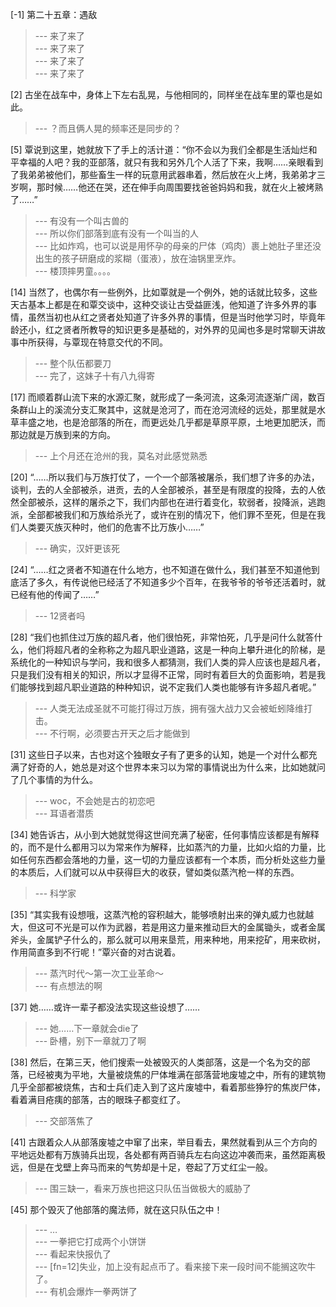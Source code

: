 
[-1] 第二十五章：遇敌
>--- 来了来了<br>
>--- 来了来了<br>
>--- 来了来了<br>
>--- 来了来了<br>

[2] 古坐在战车中，身体上下左右乱晃，与他相同的，同样坐在战车里的覃也是如此。
>--- ？而且俩人晃的频率还是同步的？<br>

[5] 覃说到这里，她就放下了手上的活计道：“你不会以为我们全都是生活灿烂和平幸福的人吧？我的亚部落，就只有我和另外几个人活了下来，我啊……亲眼看到了我弟弟被他们，那些畜生一样的玩意用武器串着，然后放在火上烤，我弟弟才三岁啊，那时候……他还在哭，还在伸手向周围要找爸爸妈妈和我，就在火上被烤熟了……”
>--- 有没有一个叫古兽的<br>
>--- 所以你们部落到底有没有一个叫当的人<br>
>--- 比如炸鸡，也可以说是用怀孕的母亲的尸体（鸡肉）裹上她肚子里还没出生的孩子研磨成的浆糊（蛋液），放在油锅里烹炸。<br>
>--- 楼顶摔男童。。。。<br>

[14] 当然了，也偶尔有一些例外，比如覃就是一个例外，她的话就比较多，这些天古基本上都是在和覃交谈中，这种交谈让古受益匪浅，他知道了许多外界的事情，虽然当初也从红之贤者处知道了许多外界的事情，但是当时他学习时，毕竟年龄还小，红之贤者所教导的知识更多是基础的，对外界的见闻也多是时常聊天讲故事中所获得，与覃现在特意交代的不同。
>--- 整个队伍都要刀<br>
>--- 完了，这妹子十有八九得寄<br>

[17] 而顺着群山流下来的水源汇聚，就形成了一条河流，这条河流逐渐广阔，数百条群山上的溪流分支汇聚其中，这就是沧河了，而在沧河流经的远处，那里就是水草丰盛之地，也是沧部落的所在，而更远处几乎都是草原平原，土地更加肥沃，而那边就是万族到来的方向。
>--- 上个月还在沧州的我，莫名对此感觉熟悉<br>

[20] “……所以我们与万族打仗了，一个一个部落被屠杀，我们想了许多的办法，谈判，去的人全部被杀，进贡，去的人全部被杀，甚至是有限度的投降，去的人依然全部被杀，这样的屠杀之下，我们内部也在进行着变化，软弱者，投降派，逃跑派，全部都被我们和万族给杀光了，或许在别的情况下，他们罪不至死，但是在我们人类要灭族灭种时，他们的危害不比万族小……”
>--- 确实，汉奸更该死<br>

[24] “……红之贤者不知道在什么地方，也不知道在做什么，我们甚至不知道他到底活了多久，有传说他已经活了不知道多少个百年，在我爷爷的爷爷还活着时，就已经有他的传闻了……”
>--- 12贤者吗<br>

[28] “我们也抓住过万族的超凡者，他们很怕死，非常怕死，几乎是问什么就答什么，他们将超凡者的全称称之为超凡职业道路，这是一种向上攀升进化的阶梯，是系统化的一种知识与学问，我和很多人都猜测，我们人类的异人应该也是超凡者，只是我们没有相关的知识，所以才显得不正常，同时有着巨大的负面影响，若是我们能够找到超凡职业道路的种种知识，说不定我们人类也能够有许多超凡者呢。”
>--- 人类无法成圣就不可能打得过万族，拥有强大战力又会被蚯蚓降维打击。<br>
>--- 不行啊，必须要古开天之后才能做到<br>

[31] 这些日子以来，古也对这个独眼女子有了更多的认知，她是一个对什么都充满了好奇的人，她总是对这个世界本来习以为常的事情说出为什么来，比如她就问了几个事情的为什么。
>--- woc，不会她是古的初恋吧<br>
>--- 耳语者潜质<br>

[34] 她告诉古，从小到大她就觉得这世间充满了秘密，任何事情应该都是有解释的，而不是什么都用习以为常来作为解释，比如蒸汽的力量，比如火焰的力量，比如任何东西都会落地的力量，这一切的力量应该都有一个本质，而分析处这些力量的本质后，人们就可以从中获得巨大的收获，譬如类似蒸汽枪一样的东西。
>--- 科学家<br>

[35] “其实我有设想哦，这蒸汽枪的容积越大，能够喷射出来的弹丸威力也就越大，但这可不光是可以作为武器，若是用这力量来推动巨大的金属锄头，或者金属斧头，金属铲子什么的，那么就可以用来垦荒，用来种地，用来挖矿，用来砍树，作用简直多到不行呢！”覃兴奋的对古说着。
>--- 蒸汽时代～第一次工业革命～<br>
>--- 有点想法的啊<br>

[37] 她……或许一辈子都没法实现这些设想了……
>--- 她……下一章就会die了<br>
>--- 卧槽，别下一章就刀了啊<br>

[38] 然后，在第三天，他们搜索一处被毁灭的人类部落，这是一个名为交的部落，已经被夷为平地，大量被烧焦的尸体堆满在部落营地废墟之中，所有的建筑物几乎全部都被烧焦，古和士兵们走入到了这片废墟中，看着那些狰狞的焦炭尸体，看着满目疮痍的部落，古的眼珠子都变红了。
>--- 交部落焦了<br>

[41] 古跟着众人从部落废墟之中窜了出来，举目看去，果然就看到从三个方向的平地远处都有万族骑兵出现，各处都有两百骑兵左右向这边冲袭而来，虽然距离极远，但是在戈壁上奔马而来的气势却是十足，卷起了万丈红尘一般。
>--- 围三缺一，看来万族也把这只队伍当做极大的威胁了<br>

[45] 那个毁灭了他部落的魔法师，就在这只队伍之中！
>--- …<br>
>--- 一拳把它打成两个小饼饼<br>
>--- 看起来快报仇了<br>
>--- [fn=12]失业，加上没有起点币了。看来接下来一段时间不能搁这吹牛了。<br>
>--- 有机会爆炸一拳两饼了<br>
